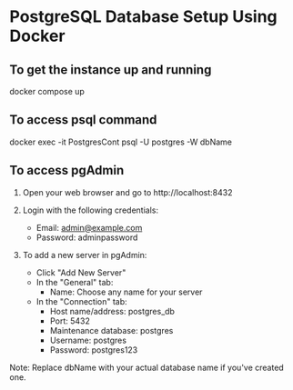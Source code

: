 # PostgreSQL Database Setup Using Docker

## To get the instance up and running

docker compose up

## To access psql command

docker exec -it PostgresCont psql -U postgres -W dbName

## To access pgAdmin

1. Open your web browser and go to http://localhost:8432
2. Login with the following credentials:

   - Email: admin@example.com
   - Password: adminpassword

3. To add a new server in pgAdmin:
   - Click "Add New Server"
   - In the "General" tab:
     - Name: Choose any name for your server
   - In the "Connection" tab:
     - Host name/address: postgres_db
     - Port: 5432
     - Maintenance database: postgres
     - Username: postgres
     - Password: postgres123

Note: Replace dbName with your actual database name if you've created one.
